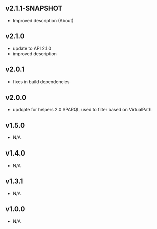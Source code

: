 v2.1.1-SNAPSHOT
---
* Improved description (About)

v2.1.0
---
* update to API 2.1.0
* improved description

v2.0.1
---
* fixes in build dependencies

v2.0.0
---
* updqate for helpers 2.0 SPARQL used to filter based on VirtualPath

v1.5.0
---
* N/A

v1.4.0
---
* N/A

v1.3.1
---
* N/A

v1.0.0
---
* N/A
